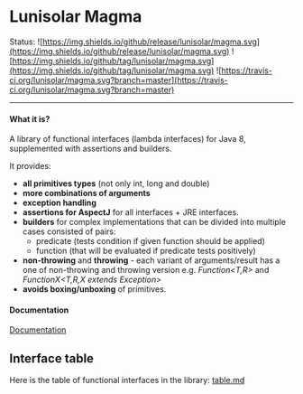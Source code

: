 Lunisolar Magma
===============


Status: ![https://img.shields.io/github/release/lunisolar/magma.svg](https://img.shields.io/github/release/lunisolar/magma.svg)
![https://img.shields.io/github/tag/lunisolar/magma.svg](https://img.shields.io/github/tag/lunisolar/magma.svg)
![https://travis-ci.org/lunisolar/magma.svg?branch=master](https://travis-ci.org/lunisolar/magma.svg?branch=master)

-----------------------------------------
#### What it is?

A library of functional interfaces (lambda interfaces) for Java 8, supplemented with assertions and builders. 

It provides: 

+ **all primitives types** (not only int, long and double)
+ **more combinations of arguments**
+ **exception handling**
+ **assertions for AspectJ** for all interfaces + JRE interfaces.
+ **builders** for complex implementations that can be divided into multiple cases consisted of pairs:
    + predicate (tests condition if given function should be applied)
    + function (that will be evaluated if predicate tests positively)
+ **non-throwing** and **throwing** - each variant of arguments/result has a one of non-throwing and throwing version e.g. _Function<T,R>_ and _FunctionX<T,R,X extends Exception>_
+ **avoids boxing/unboxing** of primitives.


#### Documentation

[Documentation](http://lunisolar.eu/index.php/magma/overview)

## Interface table

Here is the table of functional interfaces in the library: [table.md](table.md)